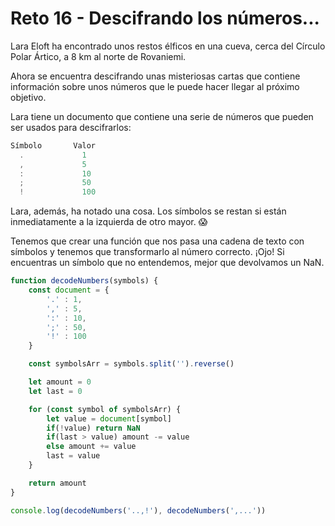 # Reto 16 - Descifrando los números...

Lara Eloft ha encontrado unos restos élficos en una cueva, cerca del Círculo Polar Ártico, a 8 km al norte de Rovaniemi.

Ahora se encuentra descifrando unas misteriosas cartas que contiene información sobre unos números que le puede hacer llegar al próximo objetivo.

Lara tiene un documento que contiene una serie de números que pueden ser usados para descifrarlos:

```jsx harmony
Símbolo       Valor
  .             1
  ,             5
  :             10
  ;             50
  !             100
```

Lara, además, ha notado una cosa. Los símbolos se restan si están inmediatamente a la izquierda de otro mayor. 😱

Tenemos que crear una función que nos pasa una cadena de texto con símbolos y tenemos que transformarlo al número correcto. ¡Ojo! Si encuentras un símbolo que no entendemos, mejor que devolvamos un NaN.

```jsx harmony
function decodeNumbers(symbols) {
	const document = {
		'.' : 1,
		',' : 5,
		':' : 10,
		';' : 50,
		'!' : 100
	}

	const symbolsArr = symbols.split('').reverse()

	let amount = 0
	let last = 0

	for (const symbol of symbolsArr) {
		let value = document[symbol]
		if(!value) return NaN
		if(last > value) amount -= value
		else amount += value
		last = value
	}

	return amount
}

console.log(decodeNumbers('..,!'), decodeNumbers(',...'))
```